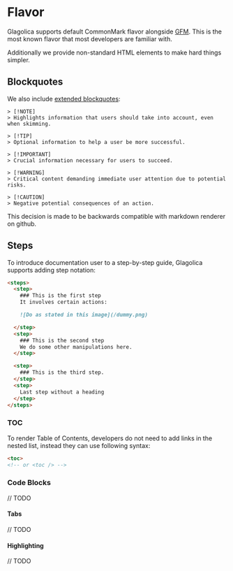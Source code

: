 # Flavor

Glagolica supports default CommonMark flavor alongside [GFM](https://github.github.com/gfm).
This is the most known flavor that most developers are familiar with.

Additionally we provide non-standard HTML elements to make hard things simpler.

## Blockquotes

We also include [extended blockquotes](https://github.com/orgs/community/discussions/16925):

```
> [!NOTE]
> Highlights information that users should take into account, even when skimming.

> [!TIP]
> Optional information to help a user be more successful.

> [!IMPORTANT]
> Crucial information necessary for users to succeed.

> [!WARNING]
> Critical content demanding immediate user attention due to potential risks.

> [!CAUTION]
> Negative potential consequences of an action.
```

This decision is made to be backwards compatible with markdown renderer on github.

## Steps

To introduce documentation user to a step-by-step guide, Glagolica supports adding step notation:

```md
<steps>
  <step>
    ### This is the first step
    It involves certain actions:

    ![Do as stated in this image](/dummy.png)

  </step>
  <step>
    ### This is the second step
    We do some other manipulations here.
  </step>

  <step>
    ### This is the third step.
  </step>
  <step>
    Last step without a heading
  </step>
</steps>
```

### TOC

To render Table of Contents, developers do not need to add links in the nested list, instead they can use following syntax:

```md
<toc>
<!-- or <toc /> -->
```

### Code Blocks

// TODO

#### Tabs

// TODO

#### Highlighting

// TODO
